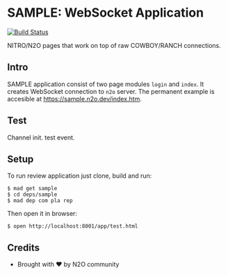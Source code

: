 SAMPLE: WebSocket Application
=============================

[![Build Status](https://travis-ci.com/synrc/sample.svg?branch=master)](https://travis-ci.com/synrc/sample)

NITRO/N2O pages that work on top of raw COWBOY/RANCH connections.

Intro
-----

SAMPLE application consist of two page modules `login` and `index`.
It creates WebSocket connection to `n2o` server.
The permanent example is accesible at <a href="https://sample.n2o.dev/index.htm">https://sample.n2o.dev/index.htm</a>.

Test
-----

Channel init.
test event.

Setup
-----

To run review application just clone, build and run:

```
$ mad get sample
$ cd deps/sample
$ mad dep com pla rep
```

Then open it in browser:

```
$ open http://localhost:8001/app/test.html
```

Credits
-------
* Brought with ❤ by N2O community
